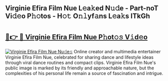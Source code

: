 ## Virginie Efira Film Nue L𝚎a𝚔ed N𝚞𝚍e - Part-noT Vi𝚍𝚎o P𝚑𝚘tos - H𝚘𝚝 O𝚗𝚕yf𝚊ns L𝚎a𝚔s ITkGh

# <h2><a href="http://kfezu0g.oniu.top/?m=Virginie+Efira+Film+Nue">🔗👉 🔴 Virginie Efira Film Nue P𝚑ot𝚘𝚜 V𝚒d𝚎o</a></h2>

[![Virginie Efira Film Nue Nu𝚍e𝚜](https://i.imgur.com/0qMVB7G.gif)](http://kfezu0g.oniu.top/?m=Virginie+Efira+Film+Nue)
Online creator and multimedia entertainer Virginie Efira Film Nue, celebrated for sharing dance and lifestyle ideas through viral dance routines and compact clips. Virginie Efira Film Nue's public image is marked by its friendly and approachable nature, but the complexities of his personal life remain a source of fascination and intrigue.  
